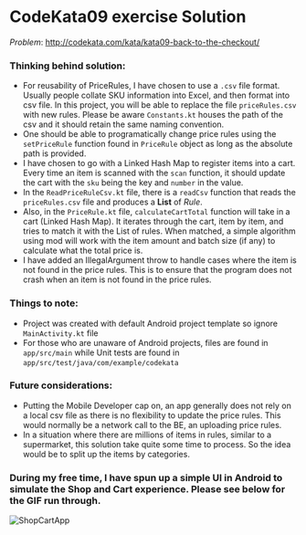 # CodeKata09 exercise Solution

*Problem*: http://codekata.com/kata/kata09-back-to-the-checkout/

### Thinking behind solution:
- For reusability of PriceRules, I have chosen to use a `.csv` file format. Usually people collate SKU information into Excel, and then format into csv file. In this project, you will be able to replace the file `priceRules.csv` with new rules. Please be aware `Constants.kt` houses the path of the csv and it should retain the same naming convention.
- One should be able to programatically change price rules using the `setPriceRule` function found in `PriceRule` object as long as the absolute path is provided.
- I have chosen to go with a Linked Hash Map to register items into a cart. Every time an item is scanned with the `scan` function, it should update the cart with the `sku` being the key and `number` in the value.
- In the `ReadPriceRuleCsv.kt` file, there is a `readCsv` function that reads the `priceRules.csv` file and produces a **List** of *Rule*.
- Also, in the `PriceRule.kt` file, `calculateCartTotal` function will take in a cart (Linked Hash Map). It iterates through the cart, item by item, and tries to match it with the List of rules. When matched, a simple algorithm using mod will work with the item amount and batch size (if any) to calculate what the total price is.
- I have added an IllegalArgument throw to handle cases where the item is not found in the price rules. This is to ensure that the program does not crash when an item is not found in the price rules.

### Things to note:
- Project was created with default Android project template so ignore `MainActivity.kt` file
- For those who are unaware of Android projects, files are found in `app/src/main` while Unit tests are found in `app/src/test/java/com/example/codekata`

### Future considerations:
- Putting the Mobile Developer cap on, an app generally does not rely on a local csv file as there is no flexibility to update the price rules. This would normally be a network call to the BE, an uploading price rules.
- In a situation where there are millions of items in rules, similar to a supermarket, this solution take quite some time to process. So the idea would be to split up the items by categories. 

### During my free time, I have spun up a simple UI in Android to simulate the Shop and Cart experience. Please see below for the GIF run through.
![ShopCartApp](https://github.com/sebapian/CodeKata09/assets/89761448/5ce9f15b-0df7-4b2f-84bf-6f623fff52f1)
